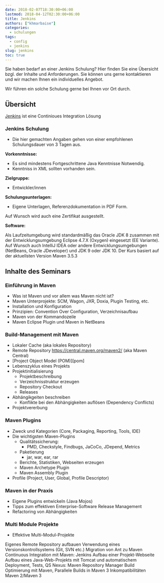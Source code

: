 ```yaml
---
date: 2018-02-07T18:30:00+06:00
lastmod: 2018-04-12T02:30:00+06:00
title: Jenkins
authors: ["khmarbaise"]
categories:
  - schulungen
tags:
  - config
  - jenkins
slug: jenkins
toc: true
---
```

Sie haben bedarf an einer Jenkins Schulung? Hier finden Sie eine
Übersicht bzgl. der Inhalte und Anforderungen. Sie können uns gerne 
kontaktieren und wir machen Ihnen ein individuelles Angebot. 

Wir führen ein solche Schulung gerne bei Ihnen vor Ort durch.

## Übersicht
[Jenkins][jenkins] ist eine Continioues Integration Lösung



### Jenkins Schulung 

 * Die hier gemachten Angaben gehen von einer empfohlenen 
Schulungsdauer von 3 Tagen aus.

**Vorkenntnisse:**
 
 * Es sind mindestens Fortgeschrittene Java Kenntnisse Notwendig.
 * Kenntniss in XML sollten vorhanden sein.

**Zielgruppe:**

 * Entwickler/innen


**Schulungsunterlagen:**

 * Eigene Unterlagen, Referenzdokumentation in PDF Form.

Auf Wunsch wird auch eine Zertifikat ausgestellt.

**Software:**

Als Laufzeitumgebung wird standardmäßig das Oracle JDK 8 zusammen mit der
Entwicklungsumgebung Eclipse 4.7.X (Oxygen) eingesetzt (EE Variante).
Auf Wunsch auch IntelliJ IDEA oder andere Entwicklungsumgebungen
(NetBeans, Oracle JDeveloper) und JDK 9 oder JDK 10. Der Kurs basiert auf der
aktuellsten Version Maven 3.5.3


## Inhalte des Seminars

### Einführung in Maven

 * Was ist Maven und vor allem was Maven nicht ist?
 *  Maven Unterprojekte: SCM, Wagon, JXR, Doxia, Plugin Testing, etc.
 * Installation und Konfiguration
 * Prinzipien: Convention Over Configuration, Verzeichnisaufbau
 * Maven von der Kommandozeile
 * Maven Eclipse Plugin und Maven in NetBeans

### Build-Management mit Maven

 * Lokaler Cache (aka lokales Repository)
 * Remote Repository https://central.maven.org/maven2/ (aka Maven Central)
 * [Project Object Model (POM)][pom]
 * Lebenszyklus eines Projekts
 * Projektinitialisierung 
   * Projektbeschreibung 
   * Verzeichnisstruktur erzeugen 
   * Repository Checkout 
   * Releases
 * Abhängikgeiten beschreiben
   *  Konflikte bei den Abhängigkeiten auflösen (Dependency Conflicts)
 * Projektvererbung

### Maven Plugins

 * Zweck und Kategorien (Core, Packaging, Reporting, Tools, IDE)
 * Die wichtigsten Maven-Plugins
   * Qualitätssicherung: 
     * PMD, Checkstyle, Findbugs, JaCoCo, JDepend, Metrics
   * Paketierung 
     * jar, war, ear, rar
   * Berichte, Statistiken, Webseiten erzeugen
   * Maven Archetype Plugin
   * Maven Assembly Plugin
 * Profile (Project, User, Global, Profile Descriptor)

###  Maven in der Praxis

 * Eigene Plugins entwickeln (Java Mojos)
 * Tipps zum effektiven Enterprise-Software Release Management
 * Refactoring von Abhängigkeiten

### Multi Module Projekte

 * Effektive Multi-Modul-Projekte


Eigenes Remote Repository aufbauen
Verwendung eines Versionskontrollsystems (Git, SVN etc.)
Migration von Ant zu Maven
Continuous Integration mit Maven: Jenkins
Aufbau einer Projekt-Webseite
Aufbau eines Java-Web-Projekts mit Tomcat und automatischem Deployment, Tests, QS
Nexus: Maven Repository Manager
Build Optimierung mit Maven, Parallele Builds in Maven 3
Inkompatibilitäten Maven 2/Maven 3



[jenkins]: https://jenkins.io/
